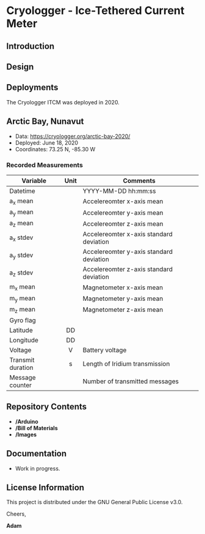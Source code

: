 # Cryologger - Ice-Tethered Current Meter

## Introduction

## Design

## Deployments
The Cryologger ITCM was deployed in 2020.

## Arctic Bay, Nunavut
* Data: https://cryologger.org/arctic-bay-2020/
* Deployed: June 18, 2020
* Coordinates: 73.25 N, -85.30 W

### Recorded Measurements
| Variable  | Unit | Comments |
| --- | :---: | --- |
| Datetime  |   | YYYY-MM-DD hh:mm:ss |
| a<sub>x</sub> mean |  | Accelereomter x-axis mean |
| a<sub>y</sub> mean |  | Accelereomter y-axis mean |
| a<sub>z</sub> mean |  | Accelereomter z-axis mean |
| a<sub>x</sub> stdev |  | Accelereomter x-axis standard deviation |
| a<sub>y</sub> stdev |  | Accelereomter y-axis standard deviation |
| a<sub>z</sub> stdev |  | Accelereomter z-axis standard deviation |
| m<sub>x</sub> mean |  | Magnetometer x-axis mean |
| m<sub>y</sub> mean |  | Magnetometer y-axis mean |
| m<sub>z</sub> mean |  | Magnetometer z-axis mean |
| Gyro flag |  | |
| Latitude | DD | |
| Longitude | DD | |
| Voltage | V | Battery voltage |
| Transmit duration  | s | Length of Iridium transmission  |
| Message counter |  | Number of transmitted messages |

## Repository Contents
* **/Arduino**
* **/Bill of Materials**
* **/Images**

## Documentation
* Work in progress.

## License Information
This project is distributed under the GNU General Public License v3.0.

Cheers,

**Adam**
